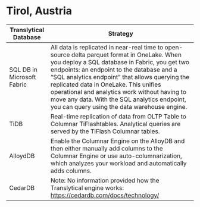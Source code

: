 # Tirol, Austria


| Translytical Database      | Strategy                                                                                                                                                                                                                                                                                                                                                                                                                               |
|----------------------------|----------------------------------------------------------------------------------------------------------------------------------------------------------------------------------------------------------------------------------------------------------------------------------------------------------------------------------------------------------------------------------------------------------------------------------------|
| SQL DB in Microsoft Fabric | All data is replicated in near-real time to open-source delta parquet format in OneLake. When you deploy a SQL database in Fabric, you get two endpoints: an endpoint to the database and a “SQL analytics endpoint” that allows querying the replicated data in OneLake. This unifies operational and analytics work without having to move any data. With the SQL analytics endpoint, you can query using the data warehouse engine. |
| TiDB                       | Real-time replication of data from OLTP Table to Columnar TiFlashtables. Analytical queries are served by the TiFlash Columnar tables.                                                                                                                                                                                                                                                                                                 |
| AlloydDB                   | Enable the Columnar Engine on the AlloyDB and then either manually add columns to the Columnar Engine or use auto-columnarization, which analyzes your workload and automatically adds columns.                                                                                                                                                                                                                                        |
| CedarDB                    | Note: No information provided how the Translytical engine works: https://cedardb.com/docs/technology/                                                                                                                                                                                                                                                                                                                                  |
